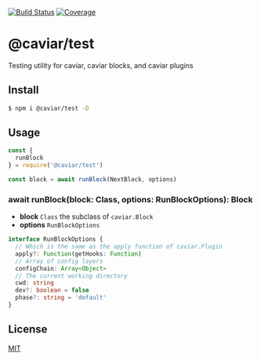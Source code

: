 [![Build Status](https://travis-ci.org/caviarjs/caviar-test.svg?branch=master)](https://travis-ci.org/caviarjs/caviar-test)
[![Coverage](https://codecov.io/gh/caviarjs/caviar-test/branch/master/graph/badge.svg)](https://codecov.io/gh/caviarjs/caviar-test)
<!-- optional appveyor tst
[![Windows Build Status](https://ci.appveyor.com/api/projects/status/github/caviarjs/caviar-test?branch=master&svg=true)](https://ci.appveyor.com/project/caviarjs/caviar-test)
-->
<!-- optional npm version
[![NPM version](https://badge.fury.io/js/@caviar/test.svg)](http://badge.fury.io/js/@caviar/test)
-->
<!-- optional npm downloads
[![npm module downloads per month](http://img.shields.io/npm/dm/@caviar/test.svg)](https://www.npmjs.org/package/@caviar/test)
-->
<!-- optional dependency status
[![Dependency Status](https://david-dm.org/caviarjs/caviar-test.svg)](https://david-dm.org/caviarjs/caviar-test)
-->

# @caviar/test

Testing utility for caviar, caviar blocks, and caviar plugins

## Install

```sh
$ npm i @caviar/test -D
```

## Usage

```js
const {
  runBlock
} = require('@caviar/test')

const block = await runBlock(NextBlock, options)
```

### await runBlock(block: Class, options: RunBlockOptions): Block

- **block** `Class` the subclass of `caviar.Block`
- **options** `RunBlockOptions`

```ts
interface RunBlockOptions {
  // Which is the same as the apply function of caviar.Plugin
  apply?: Function(getHooks: Function)
  // Array of config layers
  configChain: Array<Object>
  // The current working directory
  cwd: string
  dev?: boolean = false
  phase?: string = 'default'
}
```

## License

[MIT](LICENSE)
